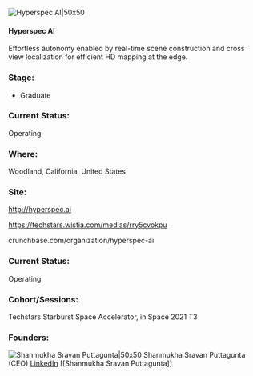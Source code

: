 

![Hyperspec AI|50x50](https://apimg.techstars.com/connect/images/image_files/60baf970261d17000705dc83/original/HyperspecLogo283x283.png)

#### Hyperspec AI
Effortless autonomy enabled by real-time scene construction and cross view localization for efficient HD mapping at the edge.

### Stage: 
 - Graduate 

### Current Status: 
Operating

### Where:
Woodland, California, United States

### Site:
http://hyperspec.ai

https://techstars.wistia.com/medias/rry5cvokpu

crunchbase.com/organization/hyperspec-ai

### Current Status: 
Operating

### Cohort/Sessions: 
Techstars Starburst Space Accelerator, in Space 2021 T3

### Founders: 

![Shanmukha Sravan Puttagunta|50x50](https://s3.amazonaws.com/f6s-public/profiles/242665_th2.jpg) Shanmukha Sravan Puttagunta (CEO) [LinkedIn](https://linkedin.com/in/sravanputtagunta) [[Shanmukha Sravan Puttagunta]]


